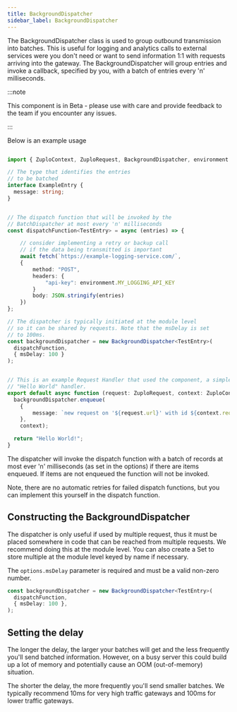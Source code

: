 ```yaml
---
title: BackgroundDispatcher
sidebar_label: BackgroundDispatcher
---
```


The BackgroundDispatcher class is used to group outbound transmission into
batches. This is useful for logging and analytics calls to external services
were you don't need or want to send information 1:1 with requests arriving into
the gateway. The BackgroundDispatcher will group entries and invoke a callback,
specified by you, with a batch of entries every 'n' milliseconds.

:::note

This component is in Beta - please use with care and provide feedback to the
team if you encounter any issues.

:::

Below is an example usage

```ts

import { ZuploContext, ZuploRequest, BackgroundDispatcher, environment } from "@zuplo/runtime";

// The type that identifies the entries
// to be batched
interface ExampleEntry {
  message: string;
}


// The dispatch function that will be invoked by the
// BatchDispatcher at most every 'n' milliseconds
const dispatchFunction<TestEntry> = async (entries) => {

    // consider implementing a retry or backup call
    // if the data being transmitted is important
    await fetch(`https://example-logging-service.com/`,
    {
        method: "POST",
        headers: {
            "api-key": environment.MY_LOGGING_API_KEY
        }
        body: JSON.stringify(entries)
    })
};

// The dispatcher is typically initiated at the module level
// so it can be shared by requests. Note that the msDelay is set
// to 100ms.
const backgroundDispatcher = new BackgroundDispatcher<TestEntry>(
  dispatchFunction,
  { msDelay: 100 }
);


// This is an example Request Handler that used the component, a simple
// "Hello World" handler.
export default async function (request: ZuploRequest, context: ZuploContext) {
  backgroundDispatcher.enqueue(
    {
        message: `new request on '${request.url}' with id ${context.requestId}`
    },
    context);

  return "Hello World!";
}

```

The dispatcher will invoke the dispatch function with a batch of records at most
ever 'n' milliseconds (as set in the options) if there are items enqueued. If
items are not enqueued the function will not be invoked.

Note, there are no automatic retries for failed dispatch functions, but you can
implement this yourself in the dispatch function.

## Constructing the BackgroundDispatcher

The dispatcher is only useful if used by multiple request, thus it must be
placed somewhere in code that can be reached from multiple requests. We
recommend doing this at the module level. You can also create a Set to store
multiple at the module level keyed by name if necessary.

The `options.msDelay` parameter is required and must be a valid non-zero number.

```ts
const backgroundDispatcher = new BackgroundDispatcher<TestEntry>(
  dispatchFunction,
  { msDelay: 100 },
);
```

## Setting the delay

The longer the delay, the larger your batches will get and the less frequently
you'll send batched information. However, on a busy server this could build up a
lot of memory and potentially cause an OOM (out-of-memory) situation.

The shorter the delay, the more frequently you'll send smaller batches. We
typically recommend 10ms for very high traffic gateways and 100ms for lower
traffic gateways.
